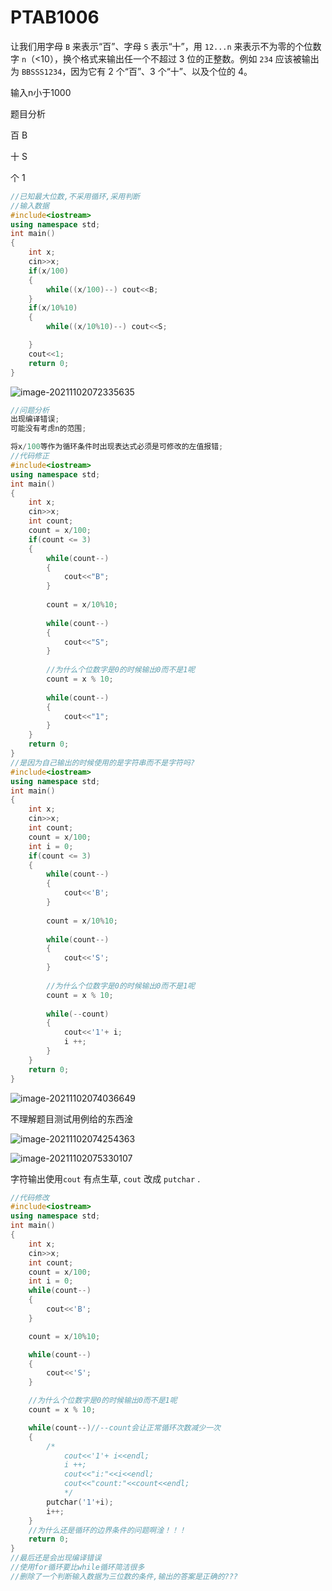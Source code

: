 # PTAB1006

让我们用字母 `B` 来表示“百”、字母 `S` 表示“十”，用 `12...n` 来表示不为零的个位数字 `n`（<10），换个格式来输出任一个不超过 3 位的正整数。例如 `234` 应该被输出为 `BBSSS1234`，因为它有 2 个“百”、3 个“十”、以及个位的 4。

输入n小于1000

题目分析

百 B

十 S

个 1

```c++
//已知最大位数,不采用循环,采用判断
//输入数据
#include<iostream>
using namespace std;
int main()
{
    int x;
    cin>>x;
    if(x/100)
    {
        while((x/100)--) cout<<B;
    }
    if(x/10%10)
    {
        while((x/10%10)--) cout<<S;

    }
    cout<<1;
    return 0;
}
```

![image-20211102072335635](C:\Users\lenovo\AppData\Roaming\Typora\typora-user-images\image-20211102072335635.png)

```c++
//问题分析
出现编译错误;
可能没有考虑n的范围;

将x/100等作为循环条件时出现表达式必须是可修改的左值报错;
//代码修正
#include<iostream>
using namespace std;
int main()
{
    int x;
    cin>>x;
    int count;
    count = x/100;
    if(count <= 3)
    {
		while(count--) 
	    {
	        cout<<"B";
	    }
	    
	    count = x/10%10;
	
	    while(count--) 
	    {
	        cout<<"S";
	    }
	   
	    //为什么个位数字是0的时候输出0而不是1呢
		count = x % 10;
		
		while(count--)
		{
			cout<<"1";
		}	
	}
    return 0;
}
//是因为自己输出的时候使用的是字符串而不是字符吗?
#include<iostream>
using namespace std;
int main()
{
    int x;
    cin>>x;
    int count;
    count = x/100;
    int i = 0;
    if(count <= 3)
    {
		while(count--) 
	    {
	        cout<<'B';
	    }
	    
	    count = x/10%10;
	
	    while(count--) 
	    {
	        cout<<'S';
	    }
	   
	    //为什么个位数字是0的时候输出0而不是1呢
		count = x % 10;
		
		while(--count)
		{
			cout<<'1'+ i;
            i ++;
		}	
	}
    return 0;
}
```

![image-20211102074036649](C:\Users\lenovo\AppData\Roaming\Typora\typora-user-images\image-20211102074036649.png)

不理解题目测试用例给的东西淦

![image-20211102074254363](C:\Users\lenovo\AppData\Roaming\Typora\typora-user-images\image-20211102074254363.png)

![image-20211102075330107](C:\Users\lenovo\AppData\Roaming\Typora\typora-user-images\image-20211102075330107.png)

字符输出使用`cout` 有点生草, `cout` 改成 `putchar` .

```c++
//代码修改
#include<iostream>
using namespace std;
int main()
{
    int x;
    cin>>x;
    int count;
    count = x/100;
    int i = 0;
    while(count--) 
    {
        cout<<'B';
    }

    count = x/10%10;

    while(count--) 
    {
        cout<<'S';
    }

    //为什么个位数字是0的时候输出0而不是1呢
    count = x % 10;

    while(count--)//--count会让正常循环次数减少一次 
    {
        /*
			cout<<'1'+ i<<endl;
            i ++; 
            cout<<"i:"<<i<<endl;
            cout<<"count:"<<count<<endl;
            */
        putchar('1'+i);
        i++;
    }	
    //为什么还是循环的边界条件的问题啊淦！！！ 
    return 0;
}
//最后还是会出现编译错误
//使用for循环要比while循环简洁很多
//删除了一个判断输入数据为三位数的条件,输出的答案是正确的???
```

